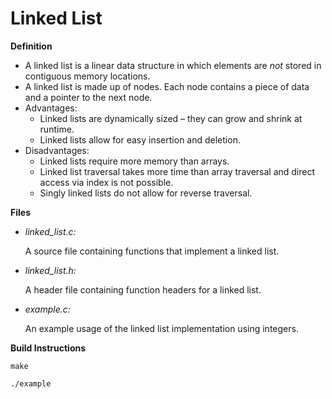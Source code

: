 # Linked List

**Definition**

* A linked list is a linear data structure in which elements are *not* stored in contiguous memory locations.
* A linked list is made up of nodes. Each node contains a piece of data and a pointer to the next node.
* Advantages:
     * Linked lists are dynamically sized – they can grow and shrink at runtime.
     * Linked lists allow for easy insertion and deletion.
* Disadvantages:
     * Linked lists require more memory than arrays.
     * Linked list traversal takes more time than array traversal and direct access via index is not possible.
     * Singly linked lists do not allow for reverse traversal.

**Files**

* *linked_list.c:*

     A source file containing functions that implement a linked list.

* *linked_list.h:*

     A header file containing function headers for a linked list.
    
* *example.c:*

     An example usage of the linked list implementation using integers.
     
**Build Instructions**

`make`

`./example`
